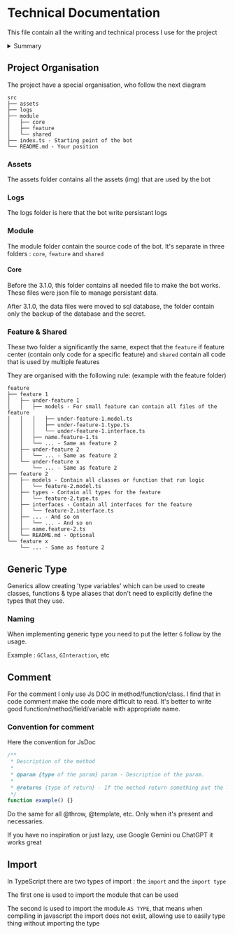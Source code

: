 # Technical Documentation

This file contain all the writing and technical process I use for the project

<details>
    <summary>Summary</summary>

-   [Project Organisation](#project-organisation)
-   [Generic Type](#generic-type)
-   [Comment](#comment)
-   [Import](#import)
</details>

## Project Organisation

The project have a special organisation, who follow the next diagram

```
src
├── assets
├── logs
├── module
│   ├── core
│   ├── feature
│   └── shared
├── index.ts - Starting point of the bot
└── README.md - Your position
```

### Assets

The assets folder contains all the assets (img) that are used by the bot

### Logs

The logs folder is here that the bot write persistant logs

### Module

The module folder contain the source code of the bot. It's separate in three folders : `core`, `feature` and `shared`

#### Core

Before the 3.1.0, this folder contains all needed file to make the bot works. These files were json file to manage persistant data.

After 3.1.0, the data files were moved to sql database, the folder contain only the backup of the database and the secret.

### Feature & Shared

These two folder a significantly the same, expect that the `feature` if feature center (contain only code for a specific feature) and `shared` contain all code that is used by multiple features

They are organised with the following rule: (example with the feature folder)

```
feature
├── feature 1
│   ├── under-feature 1
│   │   ├── models - For small feature can contain all files of the feature
│   │   │   ├── under-feature-1.model.ts
│   │   │   ├── under-feature-1.type.ts
│   │   │   └── under-feature-1.interface.ts
│   │   ├── name.feature-1.ts
│   │   └── ... - Same as feature 2
│   ├── under-feature 2
│   │   └── ... - Same as feature 2
│   └── under-feature x
│       └── ... - Same as feature 2
├── feature 2
│   ├── models - Contain all classes or function that run logic
│   │   └── feature-2.model.ts
│   ├── types - Contain all types for the feature
│   │   └── feature-2.type.ts
│   ├── interfaces - Contain all interfaces for the feature
│   │   └── feature-2.interface.ts
│   ├── ... - And so on
│   │   └── ... - And so on
│   ├── name.feature-2.ts
│   └── README.md - Optional
└── feature x
    └── ... - Same as feature 2
```

## Generic Type

Generics allow creating 'type variables' which can be used to create classes, functions & type aliases that don't need to explicitly define the types that they use.

### Naming

When implementing generic type you need to put the letter `G` follow by the usage.

Example : `GClass`, `GInteraction`, etc

## Comment

For the comment I only use Js DOC in method/function/class. I find that in code comment make the code more difficult to read. It's better to write good function/method/field/variable with appropriate name.

### Convention for comment

Here the convention for JsDoc

```typescript
/**
 * Description of the method
 *
 * @param {type of the param} param - Description of the param.
 *
 * @returns {type of return} - If the method return something put the line
 */
function example() {}
```

Do the same for all @throw, @template, etc. Only when it's present and necessaries.

If you have no inspiration or just lazy, use Google Gemini ou ChatGPT it works great

## Import

In TypeScript there are two types of import : the `import` and the `import type`

The first one is used to import the module that can be used

The second is used to import the module `AS TYPE`, that means when compiling in javascript the import does not exist, allowing use to easily type thing without importing the type
